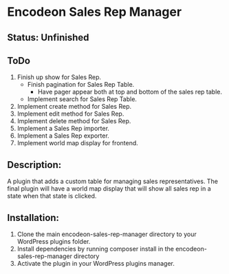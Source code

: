# Encodeon Sales Rep Manager

## Status: Unfinished

## ToDo
1. Finish up show for Sales Rep.
   - Finish pagination for Sales Rep Table.
     - Have pager appear both at top and bottom of the sales rep table.
   - Implement search for Sales Rep Table.
2. Implement create method for Sales Rep.
3. Implement edit method for Sales Rep.
4. Implement delete method for Sales Rep.
5. Implement a Sales Rep importer.
6. Implement a Sales Rep exporter.
7. Implement world map display for frontend.

## Description:
A plugin that adds a custom table for managing sales representatives. The final plugin will have a world map display that will show all sales rep in a state when that state is clicked.

## Installation:
1. Clone the main encodeon-sales-rep-manager directory to your WordPress plugins folder.
2. Install dependencies by running composer install in the encodeon-sales-rep-manager directory
3. Activate the plugin in your WordPress plugins manager.
